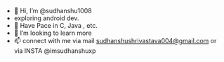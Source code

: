 - 👋 Hi, I’m @sudhanshu1008
-  exploring android dev.
- 🌱 Have Pace in C, Java , etc.
- 💞️ I’m looking to learn more
- 📫 connect with me via mail sudhanshushrivastava004@gmail.com or via INSTA @imsudhanshuxp

<!---
sudhanshu1008/sudhanshu1008 is a ✨ special ✨ repository because its `README.md` (this file) appears on your GitHub profile.
You can click the Preview link to take a look at your changes.
--->
